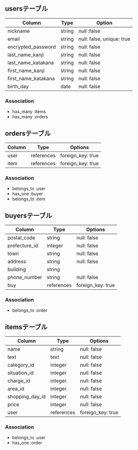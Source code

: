 ## usersテーブル

| Column              | Type       | Option                    |
| ------------------- |----------- | ------------------------- | 
| nickname            | string     | null :false               |
| email               | string     | null: false, unique: true |
| encrypted_password  | string     | null: false               |
| last_name_kanji     | string     | null: false               |
| last_name_katakana  | string     | null: false               |
| first_name_kanji    | string     | null: false               |
| first_name_katakana | string     | null: false               |
| birth_day           | date       | null: false               |

### Association
- has_many :items
- has_many :orders

## ordersテーブル

| Column      | Type       | Options           |
| ----------- | ---------- | ----------------- |
| user        | references | foreign_key: true |
| item        | references | foreign_key: true |

### Association
- belongs_to :user
- has_one :buyer
- belongs_to :item

## buyersテーブル

| Column        | Type       | Options           |
| ------------- | ---------- | ----------------- |
| postal_code   | string     | null: false       |
| prefecture_id | integer    | null: false       |
| town          | string     | null: false       |
| address       | string     | null: false       |
| building      | string     |                   |
| phone_number  | string     | null: false       |
| buy           | references | foreign_key: true |

### Association
- belongs_to :order

## itemsテーブル

| Column          | Type          | Options           |
| --------------- | ------------- | ----------------- |
| name            | string        | null: false       |
| text            | text          | null: false       |
| category_id     | integer       | null: false       |
| situation_id    | integer       | null: false       |
| charge_id       | integer       | null: false       |
| area_id         | integer       | null: false       |
| shopping_day_id | integer       | null: false       |
| price           | integer       | null: false       |
| user            | references    | foreign_key: true |

### Association
- belongs_to :user
- has_one :order